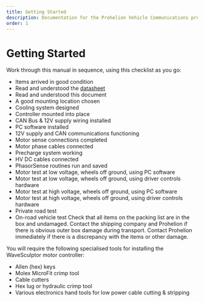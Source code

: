 ```yaml
---
title: Getting Started
description: Documentation for the Prohelion Vehicle Communications protocol
order: 1
---
```


# Getting Started

Work through this manual in sequence, using this checklist as you go:
*   Items arrived in good condition
*   Read and understood the [datasheet](http://localhost:4000/WaveSculptor_Motor_Controllers/WaveSculptor22_Motor_Drive_Datasheet/Overview.md)
*   Read and understood this document
*   A good mounting location chosen
*   Cooling system designed
*   Controller mounted into place
*   CAN Bus & 12V supply wiring installed
*   PC software installed
*   12V supply and CAN communications functioning
*   Motor sense connections completed
*   Motor phase cables connected
*   Precharge system working
*   HV DC cables connected
*   PhasorSense routines run and saved
*   Motor test at low voltage, wheels off ground, using PC software
*   Motor test at low voltage, wheels off ground, using driver controls hardware
*   Motor test at high voltage, wheels off ground, using PC software
*   Motor test at high voltage, wheels off ground, using driver controls hardware
*   Private road test
*   On-road vehicle test
Check that all items on the packing list are in the box and undamaged.  Contact the shipping company and Prohelion if there is obvious outer box damage during transport.  Contact Prohelion immediately if there is a discrepancy with the items or other damage.  

You will require the following specialised tools for installing the WaveSculptor motor controller:

*   Allen (hex) keys
*   Molex MicroFit crimp tool
*   Cable cutters
*   Hex lug or hydraulic crimp tool
*   Various electronics hand tools for low power cable cutting & stripping
